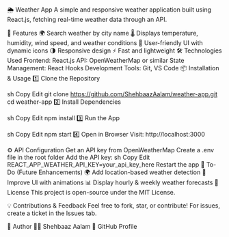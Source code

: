 
🌦️ Weather App
A simple and responsive weather application built using React.js, fetching real-time weather data through an API.

🚀 Features
🌍 Search weather by city name
🌡️ Displays temperature, humidity, wind speed, and weather conditions
🎨 User-friendly UI with dynamic icons
🌗 Responsive design
⚡ Fast and lightweight
🛠️ Technologies Used
Frontend: React.js
API: OpenWeatherMap or similar
State Management: React Hooks
Development Tools: Git, VS Code
📦 Installation & Usage
1️⃣ Clone the Repository

sh
Copy
Edit
git clone https://github.com/ShehbaazAalam/weather-app.git
cd weather-app
2️⃣ Install Dependencies

sh
Copy
Edit
npm install
3️⃣ Run the App

sh
Copy
Edit
npm start
4️⃣ Open in Browser
Visit: http://localhost:3000

⚙️ API Configuration
Get an API key from OpenWeatherMap
Create a .env file in the root folder
Add the API key:
sh
Copy
Edit
REACT_APP_WEATHER_API_KEY=your_api_key_here
Restart the app
📌 To-Do (Future Enhancements)
🌍 Add location-based weather detection
🎨 Improve UI with animations
📊 Display hourly & weekly weather forecasts
📜 License
This project is open-source under the MIT License.

💡 Contributions & Feedback
Feel free to fork, star, or contribute!
For issues, create a ticket in the Issues tab.

👤 Author
👨‍💻 Shehbaaz Aalam
🔗 GitHub Profile

